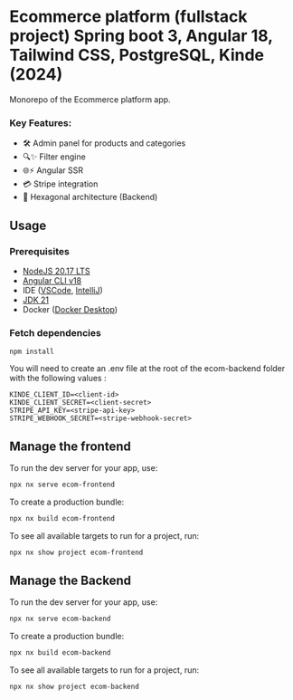 # Ecommerce platform (fullstack project) Spring boot 3, Angular 18, Tailwind CSS, PostgreSQL, Kinde (2024)

Monorepo of the Ecommerce platform app.

### Key Features:
- 🛠️ Admin panel for products and categories 
- 🔍✨ Filter engine
- 🌐⚡ Angular SSR 
- 💳 Stripe integration
- 🏢 Hexagonal architecture (Backend)


## Usage
### Prerequisites
- [NodeJS 20.17 LTS](https://nodejs.org/dist/v20.17.0/node-v20.17.0.pkg)
- [Angular CLI v18](https://www.npmjs.com/package/@angular/cli)
- IDE ([VSCode](https://code.visualstudio.com/download), [IntelliJ](https://www.jetbrains.com/idea/download/))
- [JDK 21](https://adoptium.net/temurin/releases/)
- Docker ([Docker Desktop](https://docs.docker.com/engine/install/))

### Fetch dependencies
``npm install``

You will need to create an .env file at the root of the ecom-backend folder with the following values :

````
KINDE_CLIENT_ID=<client-id>
KINDE_CLIENT_SECRET=<client-secret>
STRIPE_API_KEY=<stripe-api-key>
STRIPE_WEBHOOK_SECRET=<stripe-webhook-secret>
````

## Manage the frontend

To run the dev server for your app, use:

```sh
npx nx serve ecom-frontend
```

To create a production bundle:

```sh
npx nx build ecom-frontend
```

To see all available targets to run for a project, run:

```sh
npx nx show project ecom-frontend
```

## Manage the Backend

To run the dev server for your app, use:

```sh
npx nx serve ecom-backend
```

To create a production bundle:

```sh
npx nx build ecom-backend
```

To see all available targets to run for a project, run:

```sh
npx nx show project ecom-backend
```